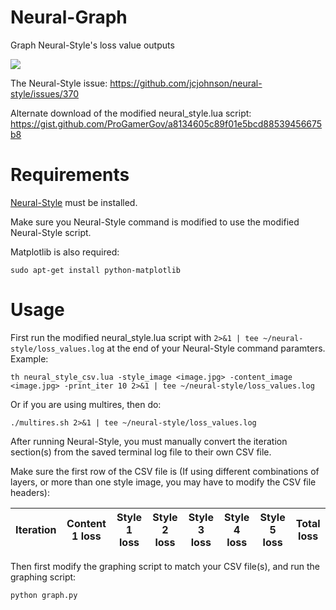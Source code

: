 # Neural-Graph
Graph Neural-Style's loss value outputs

![](https://i.imgur.com/4ViZZpHl.png)


The Neural-Style issue: https://github.com/jcjohnson/neural-style/issues/370

Alternate download of the modified neural_style.lua script: https://gist.github.com/ProGamerGov/a8134605c89f01e5bcd88539456675b8

# Requirements

[Neural-Style](https://github.com/jcjohnson/neural-style/) must be installed.

Make sure you Neural-Style command is modified to use the modified Neural-Style script.

Matplotlib is also required: 

`sudo apt-get install python-matplotlib`

# Usage

First run the modified neural_style.lua script with `2>&1 | tee ~/neural-style/loss_values.log` at the end of your Neural-Style command paramters. Example: 

`th neural_style_csv.lua -style_image <image.jpg> -content_image <image.jpg> -print_iter 10 2>&1 | tee ~/neural-style/loss_values.log`

Or if you are using multires, then do:

`./multires.sh 2>&1 | tee ~/neural-style/loss_values.log`

After running Neural-Style, you must manually convert the iteration section(s) from the saved terminal log file to their own CSV file.

Make sure the first row of the CSV file is (If using different combinations of layers, or more than one style image, you may have to modify the CSV file headers):

Iteration | Content 1 loss | Style 1 loss | Style 2 loss |  Style 3 loss | Style 4 loss | Style 5 loss | Total loss
--- | --- | --- | --- | --- | --- | --- | --- 

Then first modify the graphing script to match your CSV file(s), and run the graphing script: 

`python graph.py`

